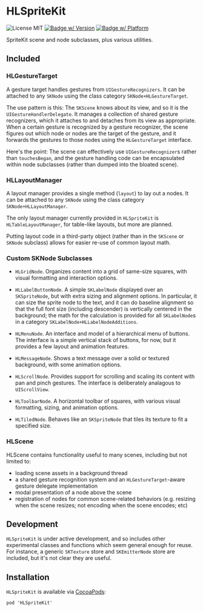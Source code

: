 # HLSpriteKit

![License MIT](https://go-shields.herokuapp.com/license-MIT-blue.png)
[![Badge w/ Version](https://cocoapod-badges.herokuapp.com/v/HLSpriteKit/badge.png)](http://cocoadocs.org/docsets/HLSpriteKit)
[![Badge w/ Platform](https://cocoapod-badges.herokuapp.com/p/HLSpriteKit/badge.svg)](http://cocoadocs.org/docsets/HLSpriteKit)

SpriteKit scene and node subclasses, plus various utilities.

## Included

### HLGestureTarget

A gesture target handles gestures from `UIGestureRecognizers`.  It can be attached to any `SKNode` using the class category `SKNode+HLGestureTarget`.

The use pattern is this: The `SKScene` knows about its view, and so it is the `UIGestureHandlerDelegate`. It manages a collection of shared gesture recognizers, which it attaches to and detaches from its view as appropriate. When a certain gesture is recognized by a gesture recognizer, the scene figures out which node or nodes are the target of the gesture, and it forwards the gestures to those nodes using the `HLGestureTarget` interface.

Here's the point: The scene can effectively use `UIGestureRecognizer`s rather than `touchesBegan`, and the gesture handling code can be encapsulated within node subclasses (rather than dumped into the bloated scene).

### HLLayoutManager

A layout manager provides a single method (`layout`) to lay out a nodes.  It can be attached to any `SKNode` using the class category `SKNode+HLLayoutManager`.

The only layout manager currently provided in `HLSpriteKit` is `HLTableLayoutManager`, for table-like layouts, but more are planned.

Putting layout code in a third-party object (rather than in the `SKScene` or `SKNode` subclass) allows for easier re-use of common layout math.

### Custom SKNode Subclasses

* `HLGridNode`. Organizes content into a grid of same-size squares, with visual formatting and interaction options.

* `HLLabelButtonNode`.  A simple `SKLabelNode` displayed over an `SKSpriteNode`, but with extra sizing and alignment options.  In particular, it can size the sprite node to the text, and it can do baseline alignment so that the full font size (including descender) is vertically centered in the background; the math for the calculation is provided for all `SKLabelNode`s in a category `SKLabelNode+HLLabelNodeAdditions`.

* `HLMenuNode`. An interface and model of a hierarchical menu of buttons. The interface is a simple vertical stack of buttons, for now, but it provides a few layout and animation features.

* `HLMessageNode`. Shows a text message over a solid or textured background, with some animation options.

* `HLScrollNode`. Provides support for scrolling and scaling its content with pan and pinch gestures. The interface is deliberately analagous to `UIScrollView`.

* `HLToolbarNode`. A horizontal toolbar of squares, with various visual formatting, sizing, and animation options.

* `HLTiledNode`. Behaves like an `SKSpriteNode` that tiles its texture to fit a specified size.

### HLScene

HLScene contains functionality useful to many scenes, including but not limited to:

* loading scene assets in a background thread
* a shared gesture recognition system and an `HLGestureTarget`-aware gesture delegate implementation
* modal presentation of a node above the scene
* registration of nodes for common scene-related behaviors (e.g. resizing when the scene resizes; not encoding when the scene encodes; etc)

## Development

`HLSpriteKit` is under active development, and so includes other experimental classes and functions which seem general enough for reuse.  For instance, a generic `SKTexture` store and `SKEmitterNode` store are included, but it's not clear they are useful.

## Installation

`HLSpriteKit` is available via [CocoaPods](http://cocoapods.org):

    pod 'HLSpriteKit'
